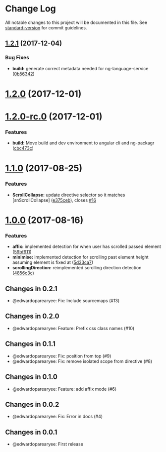 # Change Log

All notable changes to this project will be documented in this file. See [standard-version](https://github.com/conventional-changelog/standard-version) for commit guidelines.

<a name="1.2.1"></a>
## [1.2.1](https://github.com/thisissoon/angular-scroll-collapse/compare/v1.2.0...v1.2.1) (2017-12-04)


### Bug Fixes

* **build:** generate correct metadata needed for ng-language-service ([0b56342](https://github.com/thisissoon/angular-scroll-collapse/commit/0b56342))



<a name="1.2.0"></a>
# [1.2.0](https://github.com/thisissoon/angular-scroll-collapse/compare/v1.2.0-rc.0...v1.2.0) (2017-12-01)



<a name="1.2.0-rc.0"></a>
# [1.2.0-rc.0](https://github.com/thisissoon/angular-scroll-collapse/compare/v1.1.0...v1.2.0-rc.0) (2017-12-01)


### Features

* **build:** Move build and dev environment to angular cli and ng-packagr ([cbc473c](https://github.com/thisissoon/angular-scroll-collapse/commit/cbc473c))



<a name="1.1.0"></a>
# [1.1.0](https://github.com/thisissoon/angular-scroll-collapse/compare/v1.0.0...v1.1.0) (2017-08-25)


### Features

* **ScrollCollapse:** update directive selector so it matches [snScrollCollapse] ([e375ceb](https://github.com/thisissoon/angular-scroll-collapse/commit/e375ceb)), closes [#16](https://github.com/thisissoon/angular-scroll-collapse/issues/16)



<a name="1.0.0"></a>
# [1.0.0](https://github.com/thisissoon/angular-scroll-collapse/compare/v0.2.1...v1.0.0) (2017-08-16)


### Features

* **affix:** implemented detection for when user has scrolled passed element ([59bf911](https://github.com/thisissoon/angular-scroll-collapse/commit/59bf911))
* **minimise:** implemented detection for scrolling past element height assuming element is fixed at ([5d33ca7](https://github.com/thisissoon/angular-scroll-collapse/commit/5d33ca7))
* **scrollingDirection:** reimplemented scrolling direction detection ([4856c3c](https://github.com/thisissoon/angular-scroll-collapse/commit/4856c3c))



## Changes in 0.2.1

 * @edwardoparearyee: Fix: Include sourcemaps (#13)

## Changes in 0.2.0

 * @edwardoparearyee: Feature: Prefix css class names (#10)

## Changes in 0.1.1

 * @edwardoparearyee: Fix: position from top (#9)
 * @edwardoparearyee: Fix: remove isolated scope from directive (#8)

## Changes in 0.1.0

 * @edwardoparearyee: Feature: add affix mode (#6)

## Changes in 0.0.2

 * @edwardoparearyee: Fix: Error in docs (#4)

## Changes in 0.0.1

 * @edwardoparearyee: First release
